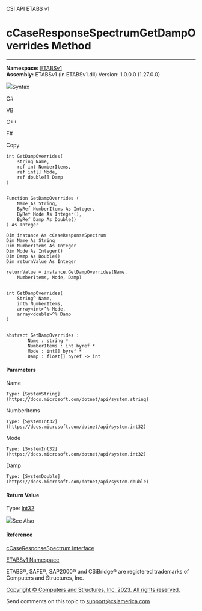﻿

CSI API ETABS v1

# cCaseResponseSpectrumGetDampOverrides Method  
  
---  
  
**Namespace:** [ETABSv1](2780f1b8-2033-5289-2298-1cdb2a7508d9.htm)  
**Assembly:** ETABSv1 (in ETABSv1.dll) Version: 1.0.0.0 (1.27.0.0)

![](../icons/SectionExpanded.png)Syntax

C#

VB

C++

F#

Copy

    
    
    int GetDampOverrides(
    	string Name,
    	ref int NumberItems,
    	ref int[] Mode,
    	ref double[] Damp
    )
    
    
    Function GetDampOverrides ( 
    	Name As String,
    	ByRef NumberItems As Integer,
    	ByRef Mode As Integer(),
    	ByRef Damp As Double()
    ) As Integer
    
    Dim instance As cCaseResponseSpectrum
    Dim Name As String
    Dim NumberItems As Integer
    Dim Mode As Integer()
    Dim Damp As Double()
    Dim returnValue As Integer
    
    returnValue = instance.GetDampOverrides(Name, 
    	NumberItems, Mode, Damp)
    
    
    int GetDampOverrides(
    	String^ Name, 
    	int% NumberItems, 
    	array<int>^% Mode, 
    	array<double>^% Damp
    )
    
    
    abstract GetDampOverrides : 
            Name : string * 
            NumberItems : int byref * 
            Mode : int[] byref * 
            Damp : float[] byref -> int 
    

#### Parameters

Name

    Type: [SystemString](https://docs.microsoft.com/dotnet/api/system.string)  

NumberItems

    Type: [SystemInt32](https://docs.microsoft.com/dotnet/api/system.int32)  

Mode

    Type: [SystemInt32](https://docs.microsoft.com/dotnet/api/system.int32)  

Damp

    Type: [SystemDouble](https://docs.microsoft.com/dotnet/api/system.double)  

#### Return Value

Type: [Int32](https://docs.microsoft.com/dotnet/api/system.int32)

![](../icons/SectionExpanded.png)See Also

#### Reference

[cCaseResponseSpectrum Interface](f7256d7e-b1fc-de3c-58c2-7283a518e9a1.htm)

[ETABSv1 Namespace](2780f1b8-2033-5289-2298-1cdb2a7508d9.htm)

ETABS®, SAFE®, SAP2000® and CSiBridge® are registered trademarks of Computers
and Structures, Inc.  

[Copyright © Computers and Structures, Inc. 2023. All rights
reserved.](http://www.csiamerica.com)

Send comments on this topic to
[support@csiamerica.com](mailto:support%40csiamerica.com?Subject=CSI%20API%20ETABS%20v1)

